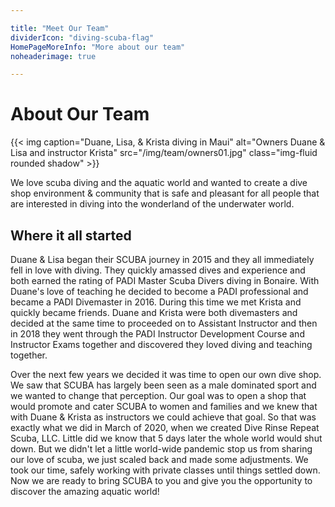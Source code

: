 ```yaml
---

title: "Meet Our Team"
dividerIcon: "diving-scuba-flag"
HomePageMoreInfo: "More about our team"
noheaderimage: true

---
```


# About Our Team

{{< img caption="Duane, Lisa, & Krista diving in Maui" alt="Owners Duane & Lisa and instructor Krista" src="/img/team/owners01.jpg" class="img-fluid rounded shadow" >}}

We love scuba diving and the aquatic world and wanted to create a dive shop environment & community that is safe and pleasant for all people that are interested in diving into the wonderland of the underwater world.

## Where it all started

Duane & Lisa began their SCUBA journey in 2015 and they all immediately fell in love with diving. They quickly amassed dives and experience and both earned the rating of PADI Master Scuba Divers diving in Bonaire. With Duane's love of teaching he decided to become a PADI professional and became a PADI Divemaster in 2016. During this time we met Krista and quickly became friends. Duane and Krista were both divemasters and decided at the same time to proceeded on to Assistant Instructor and then in 2018 they went through the PADI Instructor Development Course and Instructor Exams together and discovered they loved diving and teaching together. 

Over the next few years we decided it was time to open our own dive shop. We saw that SCUBA has largely been seen as a male dominated sport and we wanted to change that perception. Our goal was to open a shop that would promote and cater SCUBA to women and families and we knew that with Duane & Krista as instructors we could achieve that goal. So that was exactly what we did in March of 2020, when we created Dive Rinse Repeat Scuba, LLC. Little did we know that 5 days later the whole world would shut down. But we didn't let a little world-wide pandemic stop us from sharing our love of scuba, we just scaled back and made some adjustments. We took our time, safely working with private classes until things settled down. Now we are ready to bring SCUBA to you and give you the opportunity to discover the amazing aquatic world!